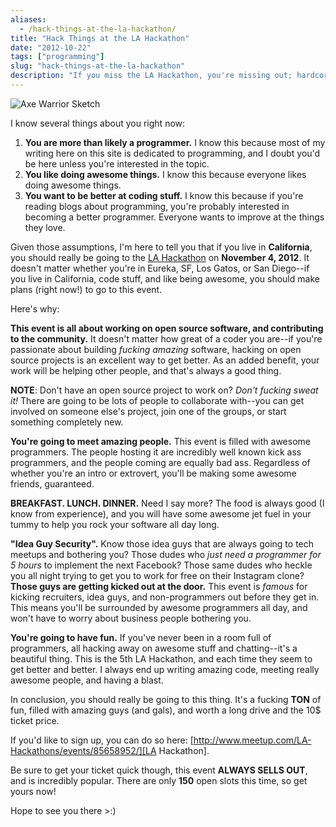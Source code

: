 ```yaml
---
aliases:
  - /hack-things-at-the-la-hackathon/
title: "Hack Things at the LA Hackathon"
date: "2012-10-22"
tags: ["programming"]
slug: "hack-things-at-the-la-hackathon"
description: "If you miss the LA Hackathon, you're missing out; hardcore."
---
```



![Axe Warrior Sketch][]


I know several things about you right now:

1.  **You are more than likely a programmer.**  I know this because most of my
    writing here on this site is dedicated to programming, and I doubt you'd be
    here unless you're interested in the topic.
2.  **You like doing awesome things.**  I know this because everyone likes
    doing awesome things.
3.  **You want to be better at coding stuff.**  I know this because if you're
    reading blogs about programming, you're probably interested in becoming a
    better programmer.  Everyone wants to improve at the things they love.

Given those assumptions, I'm here to tell you that if you live in
**California**, you should really be going to the [LA Hackathon][] on
**November 4, 2012**.  It doesn't matter whether you're in Eureka, SF, Los
Gatos, or San Diego--if you live in California, code stuff, and like being
awesome, you should make plans (right now!) to go to this event.

Here's why:

**This event is all about working on open source software, and contributing to
the community.**  It doesn't matter how great of a coder you are--if you're
passionate about building *fucking amazing* software, hacking on open source
projects is an excellent way to get better.  As an added benefit, your work
will be helping other people, and that's always a good thing.

**NOTE**: Don't have an open source project to work on?  *Don't fucking sweat
it!*  There are going to be lots of people to collaborate with--you can get
involved on someone else's project, join one of the groups, or start something
completely new.

**You're going to meet amazing people.**  This event is filled with awesome
programmers.  The people hosting it are incredibly well known kick ass
programmers, and the people coming are equally bad ass.  Regardless of whether
you're an intro or extrovert, you'll be making some awesome friends,
guaranteed.

**BREAKFAST.  LUNCH.  DINNER.**  Need I say more?  The food is always good (I
know from experience), and you will have some awesome jet fuel in your tummy to
help you rock your software all day long.

**"Idea Guy Security".**  Know those idea guys that are always going to tech
meetups and bothering you?  Those dudes who *just need a programmer for 5
hours* to implement the next Facebook?  Those same dudes who heckle you all
night trying to get you to work for free on their Instagram clone? **Those guys
are getting kicked out at the door.**  This event is *famous* for kicking
recruiters, idea guys, and non-programmers out before they get in.  This means
you'll be surrounded by awesome programmers all day, and won't have to worry
about business people bothering you.

**You're going to have fun.**  If you've never been in a room full of
programmers, all hacking away on awesome stuff and chatting--it's a beautiful
thing.  This is the 5th LA Hackathon, and each time they seem to get better and
better.  I always end up writing amazing code, meeting really awesome people,
and having a blast.

In conclusion, you should really be going to this thing.  It's a fucking
**TON** of fun, filled with amazing guys (and gals), and worth a long drive
and the 10$ ticket price.

If you'd like to sign up, you can do so
here: [http://www.meetup.com/LA-Hackathons/events/85658952/][LA Hackathon].

Be sure to get your ticket quick though, this event **ALWAYS SELLS OUT**, and
is incredibly popular.  There are only **150** open slots this time, so get
yours now!

Hope to see you there >:)


  [Axe Warrior Sketch]: /static/blog/images/2012/axe-warrior-sketch.png "Axe Warrior Sketch"
  [LA Hackathon]: http://www.meetup.com/LA-Hackathons/events/85658952/ "LA Hackathon"
